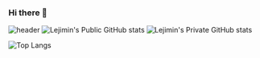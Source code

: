 ### Hi there 👋

<!--
**Lejimin/Lejimin** is a ✨ _special_ ✨ repository because its `README.md` (this file) appears on your GitHub profile.

Here are some ideas to get you started:

- 🔭 I’m currently working on ...
- 🌱 I’m currently learning ...
- 👯 I’m looking to collaborate on ...
- 🤔 I’m looking for help with ...
- 💬 Ask me about ...
- 📫 How to reach me: ...
- 😄 Pronouns: ...
- ⚡ Fun fact: ...
-->
![header](https://capsule-render.vercel.app/api?type=wave&color=d6ace6&height=200&section=header&text=Hi!%20I'm%20JiMin!&fontAlign=50&fontAlignY=60&fontSize=60&fontColor=d0d0d0)
![Lejimin's Public GitHub stats](https://github-readme-stats.vercel.app/api?username=Lejimin&show_icons=true&theme=tokyonight)
![Lejimin's Private GitHub stats](https://github-readme-stats.vercel.app/api?username=Lejimin&count_private=true&theme=tokyonight)

![Top Langs](https://github-readme-stats.vercel.app/api/top-langs/?username=Lejimin&layout=compact&theme=tokyonight)

